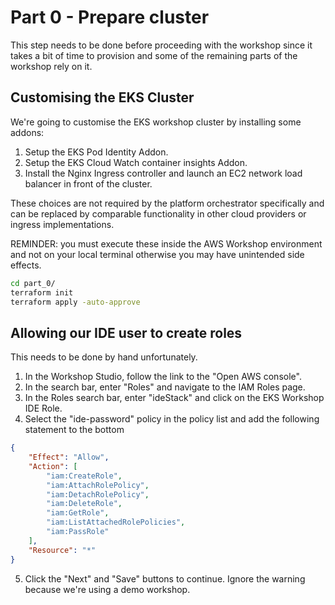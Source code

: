 # Part 0 - Prepare cluster

This step needs to be done before proceeding with the workshop since it takes a bit of time to provision and some of the remaining parts of the workshop rely on it.

## Customising the EKS Cluster

We're going to customise the EKS workshop cluster by installing some addons:

1. Setup the EKS Pod Identity Addon.
2. Setup the EKS Cloud Watch container insights Addon.
3. Install the Nginx Ingress controller and launch an EC2 network load balancer in front of the cluster.

These choices are not required by the platform orchestrator specifically and can be replaced by comparable functionality in other cloud providers or ingress implementations.

REMINDER: you must execute these inside the AWS Workshop environment and not on your local terminal otherwise you may have unintended side effects.

```sh
cd part_0/
terraform init
terraform apply -auto-approve
```

## Allowing our IDE user to create roles

This needs to be done by hand unfortunately.

1. In the Workshop Studio, follow the link to the "Open AWS console".
2. In the search bar, enter "Roles" and navigate to the IAM Roles page.
3. In the Roles search bar, enter "ideStack" and click on the EKS Workshop IDE Role.
4. Select the "ide-password" policy in the policy list and add the following statement to the bottom

```json
{
    "Effect": "Allow",
    "Action": [
        "iam:CreateRole",
        "iam:AttachRolePolicy",
        "iam:DetachRolePolicy",
        "iam:DeleteRole",
        "iam:GetRole",
        "iam:ListAttachedRolePolicies",
        "iam:PassRole"
    ],
    "Resource": "*"
}
```

5. Click the "Next" and "Save" buttons to continue. Ignore the warning because we're using a demo workshop.
